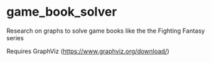 # game_book_solver
Research on graphs  to solve game books like the the Fighting Fantasy series

Requires GraphViz (https://www.graphviz.org/download/)
